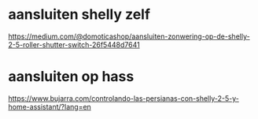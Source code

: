 # aansluiten shelly zelf
https://medium.com/@domoticashop/aansluiten-zonwering-op-de-shelly-2-5-roller-shutter-switch-26f5448d7641

# aansluiten op hass
https://www.bujarra.com/controlando-las-persianas-con-shelly-2-5-y-home-assistant/?lang=en